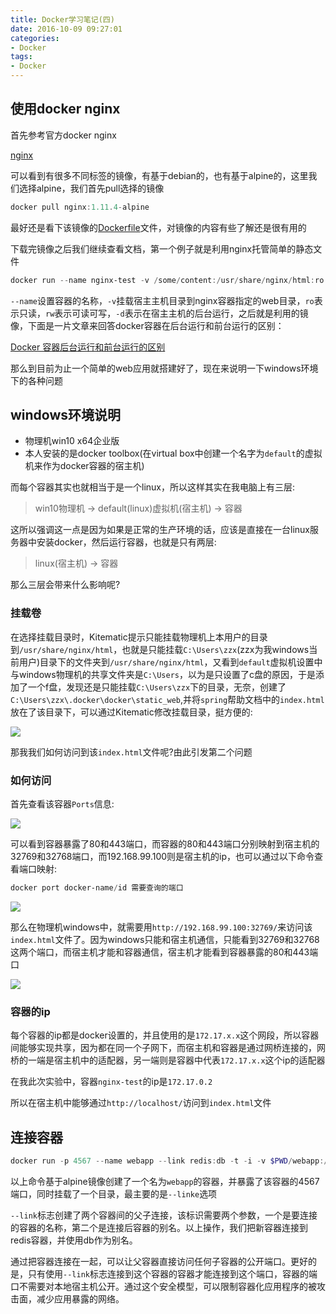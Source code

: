 ```yaml
---
title: Docker学习笔记(四)
date: 2016-10-09 09:27:01
categories:
- Docker
tags:
- Docker
---
```


## 使用docker nginx

首先参考官方docker nginx

[nginx](https://hub.docker.com/r/_/nginx/)

可以看到有很多不同标签的镜像，有基于debian的，也有基于alpine的，这里我们选择alpine，我们首先pull选择的镜像

```powershell
docker pull nginx:1.11.4-alpine
```

最好还是看下该镜像的[Dockerfile](https://github.com/nginxinc/docker-nginx/blob/0dd9ef6a337474293b5e36c95a85da99b11e1a0a/mainline/alpine/Dockerfile)文件，对镜像的内容有些了解还是很有用的

下载完镜像之后我们继续查看文档，第一个例子就是利用nginx托管简单的静态文件

```powershell
docker run --name nginx-test -v /some/content:/usr/share/nginx/html:ro -d nginx:1.11.4-alpine
```

`--name`设置容器的名称，`-v`挂载宿主主机目录到nginx容器指定的web目录，`ro`表示只读，`rw`表示可读可写，`-d`表示在宿主主机的后台运行，之后就是利用的镜像，下面是一片文章来回答docker容器在后台运行和前台运行的区别：

[Docker 容器后台运行和前台运行的区别](http://zhidao.baidu.com/link?url=os7Z3_MlRjE4TLqKutNp_CoRv2C2-fAEllErdGlIm1txwIa_nnBdbig9t9KKJwQRNLN1brBM9gACaHfwOrww_eAVN8cDZKViYF3By_R0sLW)

那么到目前为止一个简单的web应用就搭建好了，现在来说明一下windows环境下的各种问题

<!-- more -->

## windows环境说明

- 物理机win10 x64企业版
- 本人安装的是docker toolbox(在virtual box中创建一个名字为`default`的虚拟机来作为docker容器的宿主机)

而每个容器其实也就相当于是一个linux，所以这样其实在我电脑上有三层:

> win10物理机 -> default(linux)虚拟机(宿主机) -> 容器

这所以强调这一点是因为如果是正常的生产环境的话，应该是直接在一台linux服务器中安装docker，然后运行容器，也就是只有两层:

> linux(宿主机) -> 容器

那么三层会带来什么影响呢?

### 挂载卷

在选择挂载目录时，Kitematic提示只能挂载物理机上本用户的目录到`/usr/share/nginx/html`，也就是只能挂载`C:\Users\zzx`(zzx为我windows当前用户)目录下的文件夹到`/usr/share/nginx/html`，又看到`default`虚拟机设置中与windows物理机的共享文件夹是`C:\Users`，以为是只设置了c盘的原因，于是添加了一个f盘，发现还是只能挂载`C:\Users\zzx`下的目录，无奈，创建了`C:\Users\zzx\.docker\docker\static_web`,并将`spring`帮助文档中的`index.html`放在了该目录下，可以通过Kitematic修改挂载目录，挺方便的:

![](http://i.imgur.com/Fw45l7l.png)

那我我们如何访问到该`index.html`文件呢?由此引发第二个问题

### 如何访问

首先查看该容器`Ports`信息:

![](http://i.imgur.com/OdTEMPg.png)

可以看到容器暴露了80和443端口，而容器的80和443端口分别映射到宿主机的32769和32768端口，而192.168.99.100则是宿主机的ip，也可以通过以下命令查看端口映射:

```powershell
docker port docker-name/id 需要查询的端口
```

![](http://i.imgur.com/0cpGsii.png)

那么在物理机windows中，就需要用`http://192.168.99.100:32769/`来访问该`index.html`文件了。因为windows只能和宿主机通信，只能看到32769和32768这两个端口，而宿主机才能和容器通信，宿主机才能看到容器暴露的80和443端口

![](http://i.imgur.com/QmYHUFM.png)

### 容器的ip

每个容器的ip都是docker设置的，并且使用的是`172.17.x.x`这个网段，所以容器间能够实现共享，因为都在同一个子网下，而宿主机和容器是通过网桥连接的，网桥的一端是宿主机中的适配器，另一端则是容器中代表`172.17.x.x`这个ip的适配器

在我此次实验中，容器`nginx-test`的ip是`172.17.0.2`

所以在宿主机中能够通过`http://localhost/`访问到`index.html`文件

## 连接容器

```powershell
docker run -p 4567 --name webapp --link redis:db -t -i -v $PWD/webapp:/opt/webapp alpine sh
```

以上命令基于alpine镜像创建了一个名为`webapp`的容器，并暴露了该容器的4567端口，同时挂载了一个目录，最主要的是`--linke`选项

`--link`标志创建了两个容器间的父子连接，该标识需要两个参数，一个是要连接的容器的名称，第二个是连接后容器的别名。以上操作，我们把新容器连接到redis容器，并使用db作为别名。

通过把容器连接在一起，可以让父容器直接访问任何子容器的公开端口。更好的是，只有使用`--link`标志连接到这个容器的容器才能连接到这个端口，容器的端口不需要对本地宿主机公开。通过这个安全模型，可以限制容器化应用程序的被攻击面，减少应用暴露的网络。